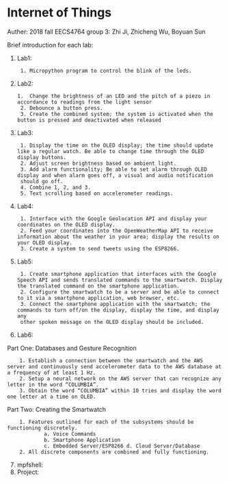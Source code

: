 # Internet of Things
Auther: 2018 fall EECS4764 group 3: Zhi Ji, Zhicheng Wu, Boyuan Sun

Brief introduction for each lab:
1. Lab1: 

        1. Micropython program to control the blink of the leds.
2. Lab2:   

       1.  Change the brightness of an LED and the pitch of a piezo in accordance to readings from the light sensor
        2. Debounce a button press.
        3. Create the combined system; the system is activated when the button is pressed and deactivated when released
3. Lab3:

        1. Display the time on the OLED display; the time should update like a regular watch. Be able to change time through the OLED display buttons.
        2. Adjust screen brightness based on ambient light.
        3. Add alarm functionality; Be able to set alarm through OLED display and when alarm goes off, a visual and audio notification
        should go off.
        4. Combine 1, 2, and 3.
        5. Text scrolling based on accelerometer readings.
4. Lab4:

        1. Interface with the Google Geolocation API and display your coordinates on the OLED display.
        2. Feed your coordinates into the OpenWeatherMap API to receive information about the weather in your area; display the results on your OLED display.
        3. Create a system to send tweets using the ESP8266.
5. Lab5:

        1. Create smartphone application that interfaces with the Google Speech API and sends translated commands to the smartwatch. Display the translated command on the smartphone application.
        2. Configure the smartwatch to be a server and be able to connect to it via a smartphone application, web browser, etc.
        3. Connect the smartphone application with the smartwatch; the commands to turn off/on the display, display the time, and display any
        other spoken message on the OLED display should be included.
6. Lab6:

Part One: Databases and Gesture Recognition

        1. Establish a connection between the smartwatch and the AWS server and continuously send accelerometer data to the AWS database at a frequency of at least 1 Hz.
        2. Setup a neural network on the AWS server that can recognize any letter in the word “COLUMBIA”.
        3. Obtain the word “COLUMBIA” within 10 tries and display the word one letter at a time on OLED.
Part Two: Creating the Smartwatch

        1. Features outlined for each of the subsystems should be functioning discretely.
                a. Voice Commands
                b. Smartphone Application
                c. Embedded Server/ESP8266 d. Cloud Server/Database
        2. All discrete components are combined and fully functioning.
7. mpfshell:
8. Project:
        
